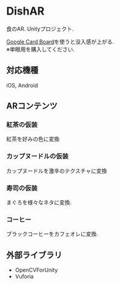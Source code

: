 # DishAR
食のAR. Unityプロジェクト. 

[Google Card Board](https://vr.google.com/intl/ja_jp/cardboard/)を使うと没入感が上がる.  
※単眼用を購入してください. 

## 対応機種
iOS, Android

## ARコンテンツ
### 紅茶の仮装
紅茶を好みの色に変換

### カップヌードルの仮装
カップヌードルを激辛のテクスチャに変換

### 寿司の仮装
まぐろを様々なネタに変換.

### コーヒー
ブラックコーヒーをカフェオレに変換.

## 外部ライブラリ
- OpenCVForUnity
- Vuforia
